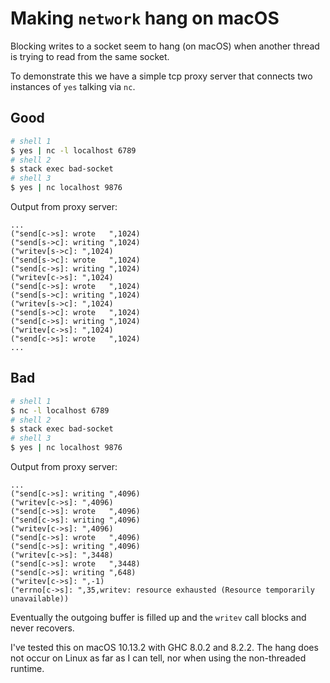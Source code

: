 # Making `network` hang on macOS

Blocking writes to a socket seem to hang (on macOS) when another thread is trying to read from the same socket.

To demonstrate this we have a simple tcp proxy server that connects two instances of `yes` talking via `nc`.

## Good

``` bash
# shell 1
$ yes | nc -l localhost 6789
# shell 2
$ stack exec bad-socket
# shell 3
$ yes | nc localhost 9876
```

Output from proxy server:

```
...
("send[c->s]: wrote   ",1024)
("send[s->c]: writing ",1024)
("writev[s->c]: ",1024)
("send[s->c]: wrote   ",1024)
("send[c->s]: writing ",1024)
("writev[c->s]: ",1024)
("send[c->s]: wrote   ",1024)
("send[s->c]: writing ",1024)
("writev[s->c]: ",1024)
("send[s->c]: wrote   ",1024)
("send[c->s]: writing ",1024)
("writev[c->s]: ",1024)
("send[c->s]: wrote   ",1024)
...
```

## Bad

``` bash
# shell 1
$ nc -l localhost 6789
# shell 2
$ stack exec bad-socket
# shell 3
$ yes | nc localhost 9876
```

Output from proxy server:

``` 
...
("send[c->s]: writing ",4096)
("writev[c->s]: ",4096)
("send[c->s]: wrote   ",4096)
("send[c->s]: writing ",4096)
("writev[c->s]: ",4096)
("send[c->s]: wrote   ",4096)
("send[c->s]: writing ",4096)
("writev[c->s]: ",3448)
("send[c->s]: wrote   ",3448)
("send[c->s]: writing ",648)
("writev[c->s]: ",-1)
("errno[c->s]: ",35,writev: resource exhausted (Resource temporarily unavailable))
```

Eventually the outgoing buffer is filled up and the `writev` call blocks and never recovers.

I've tested this on macOS 10.13.2 with GHC 8.0.2 and 8.2.2. The hang does not occur on Linux as far as I can tell, nor when using the non-threaded runtime.
